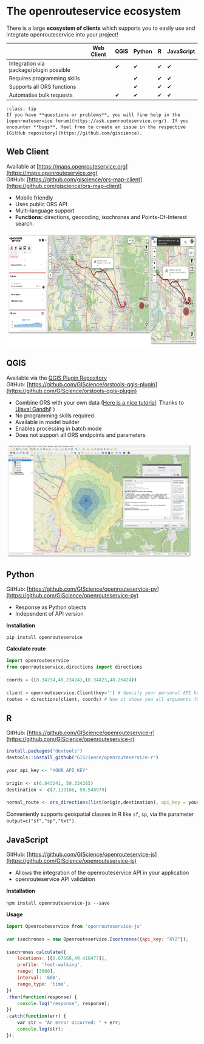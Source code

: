# The openrouteservice ecosystem

There is a large **ecosystem of clients** which supports you to easily use and integrate openrouteservice into your project!


|                                         | Web Client | QGIS | Python | R   | JavaScript |
|-----------------------------------------|------------|------|--------|-----|------------|
| Integration via package/plugin possible |            | ✔    | ✔      | ✔   | ✔          | 
| Requires programming skills             |            |      | ✔      | ✔   | ✔          |
| Supports all ORS functions              |            |      | ✔      | ✔   | ✔          |
| Automatise bulk requests                |            | ✔    | ✔      | ✔   | ✔          |

```{admonition} What if I need help?
:class: tip
If you have **questions or problems**, you will fine help in the [openrouteservice forum](https://ask.openrouteservice.org/). If you encounter **bugs**, feel free to create an issue in the respective [GitHub repository](https://github.com/giscience).
```

## Web Client

Available at [https://maps.openrouteservice.org](https://maps.openrouteservice.org)  
GitHub: [https://github.com/giscience/ors-map-client](https://github.com/giscience/ors-map-client)


- Mobile friendly 
- Uses public ORS API
- Multi-language support
- **Functions:** directions, geocoding, isochrones and Points-Of-Interest search.

<img src="../img/clients.png" height="300px"></img>

## QGIS

Available via the [QGIS Plugin Repository](https://plugins.qgis.org/plugins/ORStools/)  
GitHub: [https://github.com/GIScience/orstools-qgis-plugin](https://github.com/GIScience/orstools-qgis-plugin)

- Combine ORS with your own data ([Here is a nice tutorial](https://www.qgistutorials.com/en/docs/3/service_area_analysis.html). Thanks to [Ujaval Gandhi](https://twitter.com/intent/follow?original_referer=https%3A%2F%2Fwww.qgistutorials.com%2F&ref_src=twsrc%5Etfw%7Ctwcamp%5Ebuttonembed%7Ctwterm%5Efollow%7Ctwgr%5Espatialthoughts&screen_name=spatialthoughts)!
)
- No programming skills required
- Available in model builder 
- Enables processing in batch mode 
- Does not support all ORS endpoints and parameters

<img src="../img/qgis_plugin.png" height="300px"></img>


## Python

GitHub: [https://github.com/GIScience/openrouteservice-py](https://github.com/GIScience/openrouteservice-py)

- Response as Python objects
- Independent of API version

**Installation** 

```
pip install openrouteservice
```

**Calculate route**

```python
import openrouteservice
from openrouteservice.directions import directions

coords = ((8.34234,48.23424),(8.34423,48.26424))

client = openrouteservice.Client(key='') # Specify your personal API key
routes = directions(client, coords) # Now it shows you all arguments for .directions
```


## R 

GitHub: [https://github.com/GIScience/openrouteservice-r](https://github.com/GIScience/openrouteservice-r)

```r
install.packages("devtools")
devtools::install_github("GIScience/openrouteservice-r")

your_api_key <- "YOUR_API_KEY"

origin <- c(6.943241, 50.334265)
destination <- c(7.119166, 50.548979)

normal_route <- ors_directions(list(origin,destination), api_key = your_api_key)
```

Conveniently supports geospatial classes in R like `sf`, `sp`, via the parameter `output=c("sf","sp","txt")`.


## JavaScript 

GitHub: [https://github.com/GIScience/openrouteservice-js](https://github.com/GIScience/openrouteservice-js)

- Allows the integration of the openrouteservice API in your application 
- openrouteservice API validation 

**Installation** 

`npm install openrouteservice-js --save`

**Usage**

```javascript
import Openrouteservice from 'openrouteservice-js'

var isochrones = new Openrouteservice.Isochrones({api_key: "XYZ"});

isochrones.calculate({
    locations: [[8.67568,49.418477]],
    profile: 'foot-walking',
    range: [3600],
    interval: '600',
    range_type: 'time',
})
.then(function(response) {
    console.log("response", response);
})
.catch(function(err) {
    var str = "An error occurred: " + err;
    console.log(str);
});
```



 